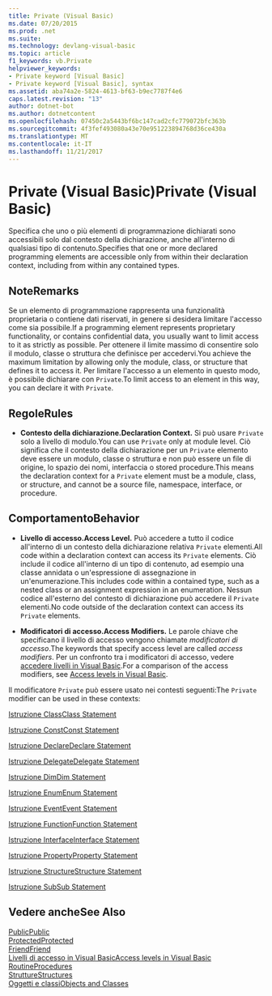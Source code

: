 ```yaml
---
title: Private (Visual Basic)
ms.date: 07/20/2015
ms.prod: .net
ms.suite: 
ms.technology: devlang-visual-basic
ms.topic: article
f1_keywords: vb.Private
helpviewer_keywords:
- Private keyword [Visual Basic]
- Private keyword [Visual Basic], syntax
ms.assetid: aba74a2e-5824-4613-bf63-b9ec7787f4e6
caps.latest.revision: "13"
author: dotnet-bot
ms.author: dotnetcontent
ms.openlocfilehash: 07450c2a5443bf6bc147cad2cfc779072bfc363b
ms.sourcegitcommit: 4f3fef493080a43e70e951223894768d36ce430a
ms.translationtype: MT
ms.contentlocale: it-IT
ms.lasthandoff: 11/21/2017
---
```

# <a name="private-visual-basic"></a><span data-ttu-id="bc41e-102">Private (Visual Basic)</span><span class="sxs-lookup"><span data-stu-id="bc41e-102">Private (Visual Basic)</span></span>
<span data-ttu-id="bc41e-103">Specifica che uno o più elementi di programmazione dichiarati sono accessibili solo dal contesto della dichiarazione, anche all'interno di qualsiasi tipo di contenuto.</span><span class="sxs-lookup"><span data-stu-id="bc41e-103">Specifies that one or more declared programming elements are accessible only from within their declaration context, including from within any contained types.</span></span>  
  
## <a name="remarks"></a><span data-ttu-id="bc41e-104">Note</span><span class="sxs-lookup"><span data-stu-id="bc41e-104">Remarks</span></span>  
 <span data-ttu-id="bc41e-105">Se un elemento di programmazione rappresenta una funzionalità proprietaria o contiene dati riservati, in genere si desidera limitare l'accesso come sia possibile.</span><span class="sxs-lookup"><span data-stu-id="bc41e-105">If a programming element represents proprietary functionality, or contains confidential data, you usually want to limit access to it as strictly as possible.</span></span> <span data-ttu-id="bc41e-106">Per ottenere il limite massimo di consentire solo il modulo, classe o struttura che definisce per accedervi.</span><span class="sxs-lookup"><span data-stu-id="bc41e-106">You achieve the maximum limitation by allowing only the module, class, or structure that defines it to access it.</span></span> <span data-ttu-id="bc41e-107">Per limitare l'accesso a un elemento in questo modo, è possibile dichiarare con `Private`.</span><span class="sxs-lookup"><span data-stu-id="bc41e-107">To limit access to an element in this way, you can declare it with `Private`.</span></span>  
  
## <a name="rules"></a><span data-ttu-id="bc41e-108">Regole</span><span class="sxs-lookup"><span data-stu-id="bc41e-108">Rules</span></span>  
  
-   <span data-ttu-id="bc41e-109">**Contesto della dichiarazione.**</span><span class="sxs-lookup"><span data-stu-id="bc41e-109">**Declaration Context.**</span></span> <span data-ttu-id="bc41e-110">Si può usare `Private` solo a livello di modulo.</span><span class="sxs-lookup"><span data-stu-id="bc41e-110">You can use `Private` only at module level.</span></span> <span data-ttu-id="bc41e-111">Ciò significa che il contesto della dichiarazione per un `Private` elemento deve essere un modulo, classe o struttura e non può essere un file di origine, lo spazio dei nomi, interfaccia o stored procedure.</span><span class="sxs-lookup"><span data-stu-id="bc41e-111">This means the declaration context for a `Private` element must be a module, class, or structure, and cannot be a source file, namespace, interface, or procedure.</span></span>  
  
## <a name="behavior"></a><span data-ttu-id="bc41e-112">Comportamento</span><span class="sxs-lookup"><span data-stu-id="bc41e-112">Behavior</span></span>  
  
-   <span data-ttu-id="bc41e-113">**Livello di accesso.**</span><span class="sxs-lookup"><span data-stu-id="bc41e-113">**Access Level.**</span></span> <span data-ttu-id="bc41e-114">Può accedere a tutto il codice all'interno di un contesto della dichiarazione relativa `Private` elementi.</span><span class="sxs-lookup"><span data-stu-id="bc41e-114">All code within a declaration context can access its `Private` elements.</span></span> <span data-ttu-id="bc41e-115">Ciò include il codice all'interno di un tipo di contenuto, ad esempio una classe annidata o un'espressione di assegnazione in un'enumerazione.</span><span class="sxs-lookup"><span data-stu-id="bc41e-115">This includes code within a contained type, such as a nested class or an assignment expression in an enumeration.</span></span> <span data-ttu-id="bc41e-116">Nessun codice all'esterno del contesto di dichiarazione può accedere il `Private` elementi.</span><span class="sxs-lookup"><span data-stu-id="bc41e-116">No code outside of the declaration context can access its `Private` elements.</span></span>  
  
-   <span data-ttu-id="bc41e-117">**Modificatori di accesso.**</span><span class="sxs-lookup"><span data-stu-id="bc41e-117">**Access Modifiers.**</span></span> <span data-ttu-id="bc41e-118">Le parole chiave che specificano il livello di accesso vengono chiamate *modificatori di accesso*.</span><span class="sxs-lookup"><span data-stu-id="bc41e-118">The keywords that specify access level are called *access modifiers*.</span></span> <span data-ttu-id="bc41e-119">Per un confronto tra i modificatori di accesso, vedere [accedere livelli in Visual Basic](../../../visual-basic/programming-guide/language-features/declared-elements/access-levels.md).</span><span class="sxs-lookup"><span data-stu-id="bc41e-119">For a comparison of the access modifiers, see [Access levels in Visual Basic](../../../visual-basic/programming-guide/language-features/declared-elements/access-levels.md).</span></span>  
  
 <span data-ttu-id="bc41e-120">Il modificatore `Private` può essere usato nei contesti seguenti:</span><span class="sxs-lookup"><span data-stu-id="bc41e-120">The `Private` modifier can be used in these contexts:</span></span>  
  
 [<span data-ttu-id="bc41e-121">Istruzione Class</span><span class="sxs-lookup"><span data-stu-id="bc41e-121">Class Statement</span></span>](../../../visual-basic/language-reference/statements/class-statement.md)  
  
 [<span data-ttu-id="bc41e-122">Istruzione Const</span><span class="sxs-lookup"><span data-stu-id="bc41e-122">Const Statement</span></span>](../../../visual-basic/language-reference/statements/const-statement.md)  
  
 [<span data-ttu-id="bc41e-123">Istruzione Declare</span><span class="sxs-lookup"><span data-stu-id="bc41e-123">Declare Statement</span></span>](../../../visual-basic/language-reference/statements/declare-statement.md)  
  
 [<span data-ttu-id="bc41e-124">Istruzione Delegate</span><span class="sxs-lookup"><span data-stu-id="bc41e-124">Delegate Statement</span></span>](../../../visual-basic/language-reference/statements/delegate-statement.md)  
  
 [<span data-ttu-id="bc41e-125">Istruzione Dim</span><span class="sxs-lookup"><span data-stu-id="bc41e-125">Dim Statement</span></span>](../../../visual-basic/language-reference/statements/dim-statement.md)  
  
 [<span data-ttu-id="bc41e-126">Istruzione Enum</span><span class="sxs-lookup"><span data-stu-id="bc41e-126">Enum Statement</span></span>](../../../visual-basic/language-reference/statements/enum-statement.md)  
  
 [<span data-ttu-id="bc41e-127">Istruzione Event</span><span class="sxs-lookup"><span data-stu-id="bc41e-127">Event Statement</span></span>](../../../visual-basic/language-reference/statements/event-statement.md)  
  
 [<span data-ttu-id="bc41e-128">Istruzione Function</span><span class="sxs-lookup"><span data-stu-id="bc41e-128">Function Statement</span></span>](../../../visual-basic/language-reference/statements/function-statement.md)  
  
 [<span data-ttu-id="bc41e-129">Istruzione Interface</span><span class="sxs-lookup"><span data-stu-id="bc41e-129">Interface Statement</span></span>](../../../visual-basic/language-reference/statements/interface-statement.md)  
  
 [<span data-ttu-id="bc41e-130">Istruzione Property</span><span class="sxs-lookup"><span data-stu-id="bc41e-130">Property Statement</span></span>](../../../visual-basic/language-reference/statements/property-statement.md)  
  
 [<span data-ttu-id="bc41e-131">Istruzione Structure</span><span class="sxs-lookup"><span data-stu-id="bc41e-131">Structure Statement</span></span>](../../../visual-basic/language-reference/statements/structure-statement.md)  
  
 [<span data-ttu-id="bc41e-132">Istruzione Sub</span><span class="sxs-lookup"><span data-stu-id="bc41e-132">Sub Statement</span></span>](../../../visual-basic/language-reference/statements/sub-statement.md)  
  
## <a name="see-also"></a><span data-ttu-id="bc41e-133">Vedere anche</span><span class="sxs-lookup"><span data-stu-id="bc41e-133">See Also</span></span>  
 [<span data-ttu-id="bc41e-134">Public</span><span class="sxs-lookup"><span data-stu-id="bc41e-134">Public</span></span>](../../../visual-basic/language-reference/modifiers/public.md)  
 [<span data-ttu-id="bc41e-135">Protected</span><span class="sxs-lookup"><span data-stu-id="bc41e-135">Protected</span></span>](../../../visual-basic/language-reference/modifiers/protected.md)  
 [<span data-ttu-id="bc41e-136">Friend</span><span class="sxs-lookup"><span data-stu-id="bc41e-136">Friend</span></span>](../../../visual-basic/language-reference/modifiers/friend.md)  
 [<span data-ttu-id="bc41e-137">Livelli di accesso in Visual Basic</span><span class="sxs-lookup"><span data-stu-id="bc41e-137">Access levels in Visual Basic</span></span>](../../../visual-basic/programming-guide/language-features/declared-elements/access-levels.md)  
 [<span data-ttu-id="bc41e-138">Routine</span><span class="sxs-lookup"><span data-stu-id="bc41e-138">Procedures</span></span>](../../../visual-basic/programming-guide/language-features/procedures/index.md)  
 [<span data-ttu-id="bc41e-139">Strutture</span><span class="sxs-lookup"><span data-stu-id="bc41e-139">Structures</span></span>](../../../visual-basic/programming-guide/language-features/data-types/structures.md)  
 [<span data-ttu-id="bc41e-140">Oggetti e classi</span><span class="sxs-lookup"><span data-stu-id="bc41e-140">Objects and Classes</span></span>](../../../visual-basic/programming-guide/language-features/objects-and-classes/index.md)
